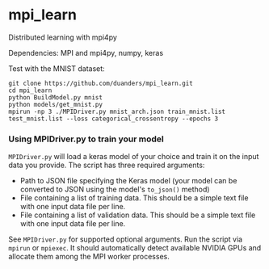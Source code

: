 # mpi_learn
Distributed learning with mpi4py

Dependencies: MPI and mpi4py, numpy, keras

Test with the MNIST dataset:
```
git clone https://github.com/duanders/mpi_learn.git
cd mpi_learn
python BuildModel.py mnist
python models/get_mnist.py
mpirun -np 3 ./MPIDriver.py mnist_arch.json train_mnist.list test_mnist.list --loss categorical_crossentropy --epochs 3
```

### Using MPIDriver.py to train your model

`MPIDriver.py` will load a keras model of your choice and train it on the input data you provide.  The script has three required arguments:
- Path to JSON file specifying the Keras model (your model can be converted to JSON using the model's `to_json()` method)  
- File containing a list of training data.  This should be a simple text file with one input data file per line.
- File containing a list of validation data.  This should be a simple text file with one input data file per line.  

See `MPIDriver.py` for supported optional arguments.  Run the script via `mpirun` or `mpiexec`.  It should automatically detect available NVIDIA GPUs and allocate them among the MPI worker processes.
